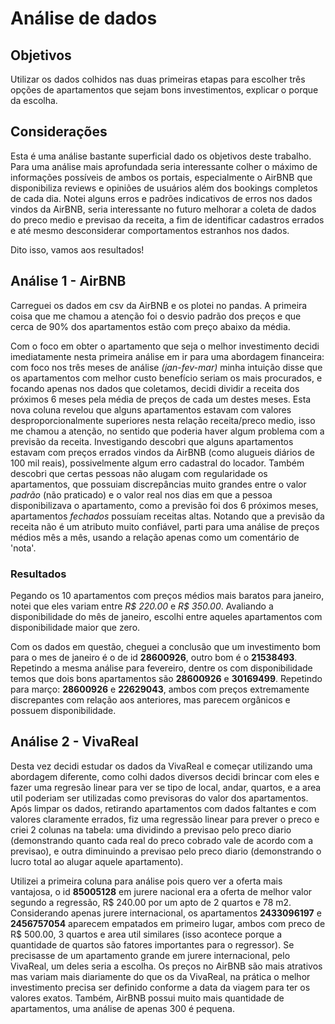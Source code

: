 # Análise de dados

## Objetivos

Utilizar os dados colhidos nas duas primeiras etapas para escolher três opções de apartamentos que sejam bons investimentos, explicar o porque da escolha.

## Considerações

Esta é uma análise bastante superficial dado os objetivos deste trabalho. Para uma análise mais aprofundada seria interessante colher o máximo de informações possíveis
de ambos os portais, especialmente o AirBNB que disponibiliza reviews e opiniões de usuários além dos bookings completos de cada dia. Notei alguns erros e padrões indicativos de erros nos dados vindos da AirBNB, seria interessante no futuro melhorar a coleta de dados do preco medio e previsao da receita, a fim de identificar cadastros errados e até mesmo desconsiderar comportamentos estranhos nos dados.

Dito isso, vamos aos resultados!

## Análise 1 - AirBNB

Carreguei os dados em csv da AirBNB e os plotei no pandas. A primeira coisa que me chamou a atenção foi o desvio padrão dos preços
e que cerca de 90% dos apartamentos estão com preço abaixo da média.

Com o foco em obter o apartamento que seja o melhor investimento decidi imediatamente nesta primeira análise em ir para uma abordagem financeira:
com foco nos três meses de análise *(jan-fev-mar)* minha intuição disse que os apartamentos com melhor custo benefício seriam os mais procurados, e focando apenas nos dados que coletamos, decidi dividir a receita dos próximos 6 meses pela média de preços de cada um destes meses.
Esta nova coluna revelou que alguns apartamentos estavam com valores desproporcionalmente superiores nesta relação receita/preco medio,
isso me chamou a atenção, no sentido que poderia haver algum problema com a previsão da receita. Investigando descobri que alguns apartamentos estavam com preços errados vindos da AirBNB (como alugueis diários de 100 mil reais), possivelmente algum erro cadastral do locador.
Também descobri que certas pessoas não alugam com regularidade os apartamentos, que possuiam discrepâncias muito grandes entre o valor *padrão* (não praticado) e o valor real nos dias em que a pessoa disponibilizava o apartamento, como a previsão foi dos 6 próximos meses, apartamentos *fechados* possuíam receitas altas. Notando que a previsão da receita não é um atributo muito confiável, parti para uma análise de preços médios mês a mês, usando a relação apenas como um comentário de 'nota'.

### Resultados

Pegando os 10 apartamentos com preços médios mais baratos para janeiro, notei que eles variam entre *R$ 220.00* e *R$ 350.00*. Avaliando a disponibilidade do mês de janeiro, escolhi entre aqueles apartamentos com disponibilidade maior que zero.

Com os dados em questão, cheguei a conclusão que um investimento bom para o mes de janeiro é o de id **28600926**, outro bom é o **21538493**.
Repetindo a mesma análise para fevereiro, dentre os com disponibilidade temos que dois bons apartamentos são **28600926** e **30169499**.
Repetindo para março: **28600926** e **22629043**, ambos com preços extremamente discrepantes com relação aos anteriores, mas parecem orgânicos e possuem disponibilidade.

## Análise 2 - VivaReal

Desta vez decidi estudar os dados da VivaReal e começar utilizando uma abordagem diferente, como colhi dados diversos decidi brincar com eles e fazer uma regresão linear para ver se tipo de local, andar, quartos, e a area util poderiam ser utilizadas como previsoras do valor dos apartamentos. Após limpar os dados, retirando apartamentos com dados faltantes e com valores claramente errados, fiz uma regressão linear para prever o preco e criei 2 colunas na tabela: uma dividindo a previsao pelo preco diario (demonstrando quanto cada real do preco cobrado vale de acordo com a previsao), e outra diminuindo a previsao pelo preco diario (demonstrando o lucro total ao alugar aquele apartamento).

Utilizei a primeira coluna para análise pois quero ver a oferta mais vantajosa, o id **85005128** em jurere nacional era a oferta de melhor valor segundo a regressão, R$ 240.00 por um apto de 2 quartos e 78 m2. Considerando apenas jurere internacional, os apartamentos **2433096197** e **2456757054** aparecem empatados em primeiro lugar, ambos com preco de R$ 500.00, 3 quartos e area util similares (isso acontece porque a quantidade de quartos são fatores importantes para o regressor). Se precisasse de um apartamento grande em jurere internacional, pelo VivaReal, um deles seria a escolha.
Os preços no AirBNB são mais atrativos mas variam mais diariamente do que os da VivaReal, na prática o melhor investimento precisa ser definido conforme a data da viagem para
ter os valores exatos.
Também, AirBNB possui muito mais quantidade de apartamentos, uma análise de apenas 300 é pequena.
